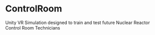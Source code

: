 # ControlRoom

Unity VR Simulation designed to train and test future Nuclear Reactor Control Room Technicians  
